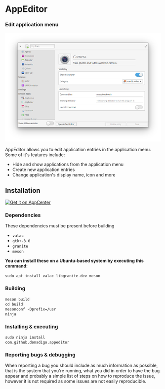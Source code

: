 # AppEditor
### Edit application menu

![screenshot](Screenshot.png)

AppEditor allows you to edit application entries in the application menu. Some of it's features include:

* Hide and show applications from the application menu
* Create new application entries
* Change application's display name, icon and more

## Installation
[![Get it on AppCenter](https://appcenter.elementary.io/badge.svg)](https://appcenter.elementary.io/com.github.donadigo.appeditor)

### Dependencies
These dependencies must be present before building
 - `valac`
 - `gtk+-3.0`
 - `granite`
 - `meson`
 
 **You can install these on a Ubuntu-based system by executing this command:**
 
 `sudo apt install valac libgranite-dev meson`
 
 ### Building
```
meson build
cd build
mesonconf -Dprefix=/usr
ninja
```

### Installing & executing
```
sudo ninja install
com.github.donadigo.appeditor
```

### Reporting bugs & debugging
When reporting a bug you should include as much information as possible, that is the system that you're running, what you did in order to have the bug appear and probably a simple list of steps on how to reproduce the issue, however it is not required as some issues are not easily reproducible.
